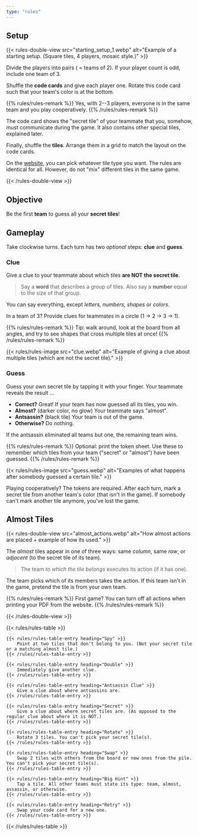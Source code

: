 ```yaml
---
type: "rules"
---
```


## Setup

{{< rules-double-view src="starting_setup_1.webp" alt="Example of a starting setup. (Square tiles, 4 players, mosaic style.)" >}}

Divide the players into pairs ( = teams of 2). If your player count is odd, include one team of 3.

Shuffle the **code cards** and give each player one. Rotate this code card such that your team's color is at the bottom.

{{% rules/rules-remark %}}
Yes, with 2--3 players, everyone is in the same team and you play cooperatively.
{{% /rules/rules-remark %}}

The code card shows the "secret tile" of your teammate that you, somehow, must communicate during the game. It also contains other special tiles, explained later.

Finally, shuffle the **tiles**. Arrange them in a grid to match the layout on the code cards.

On the [website](https://pandaqi.com/photomone-antsassins), you can pick whatever tile type you want. The rules are identical for all. However, do not "mix" different tiles in the same game.

{{< /rules-double-view >}}


## Objective

Be the first **team** to guess all your **secret tiles**!


## Gameplay

Take clockwise turns. Each turn has two _optional_ steps: **clue** and **guess**.

### Clue

Give a clue to your teammate about which tiles **are NOT the secret tile**. 

> Say a **word** that describes a group of tiles. Also say a **number** equal to the size of that group.

You can say everything, except _letters, numbers, shapes_ or _colors_.

In a team of 3? Provide clues for teammates in a circle (1 -> 2 -> 3 -> 1).

{{% rules/rules-remark %}}
Tip: walk around, look at the board from all angles, and try to see shapes that cross multiple tiles at once!
{{% /rules/rules-remark %}}

{{< rules/rules-image src="clue.webp" alt="Example of giving a clue about multiple tiles (which are not the secret tile)." >}}


### Guess

Guess your own secret tile by tapping it with your finger. Your teammate reveals the result ...

* **Correct?** Great! If your team has now guessed all its tiles, you win.
* **Almost?** (darker color, no glow) Your teammate says "almost".
* **Antsassin?** (black tile) Your team is out of the game.
* **Otherwise?** Do nothing.

If the antsassin eliminated all teams but one, the remaining team wins.

{{% rules/rules-remark %}}
Optional: print the token sheet. Use these to remember which tiles from your team ("secret" or "almost") have been guessed.
{{% /rules/rules-remark %}}

{{< rules/rules-image src="guess.webp" alt="Examples of what happens after somebody guessed a certain tile." >}}

Playing cooperatively? The tokens are required. After each turn, mark a secret tile from another team's color (that isn't in the game). If somebody can't mark another tile anymore, you've lost the game.



## Almost Tiles

{{< rules-double-view src="almost_actions.webp" alt="How almost actions are placed + example of how its used." >}}

The _almost_ tiles appear in one of three ways: same _column_, same _row_, or _adjacent_ (to the secret tile of its team).

> The team _to which the tile belongs_ executes its action (if it has one). 

The team picks which of its members takes the action. If this team isn't in the game, pretend the tile is from your own team.

{{% rules/rules-remark %}}
First game? You can turn off all actions when printing your PDF from the website.
{{% /rules/rules-remark %}}

{{< /rules-double-view >}}

{{< rules/rules-table >}}
<!-- -->
    {{< rules/rules-table-entry heading="Spy" >}}
        Point at two tiles that don't belong to you. (Not your secret tile or a matching almost tile.)
    {{< /rules/rules-table-entry >}}
<!-- -->
    {{< rules/rules-table-entry heading="Double" >}}
        Immediately give another clue.
    {{< /rules/rules-table-entry >}}
<!-- -->
    {{< rules/rules-table-entry heading="Antsassin Clue" >}}
        Give a clue about where antsassins are.
    {{< /rules/rules-table-entry >}}
<!-- -->
    {{< rules/rules-table-entry heading="Secret" >}}
        Give a clue about where secret tiles are. (As opposed to the regular clue about where it is NOT.)
    {{< /rules/rules-table-entry >}}
<!-- -->
    {{< rules/rules-table-entry heading="Rotate" >}}
        Rotate 3 tiles. You can't pick your secret tile(s).
    {{< /rules/rules-table-entry >}}
<!-- -->
    {{< rules/rules-table-entry heading="Swap" >}}
        Swap 2 tiles with others from the board or new ones from the pile. You can't pick your secret tile(s).
    {{< /rules/rules-table-entry >}}
<!-- -->
    {{< rules/rules-table-entry heading="Big Hint" >}}
        Tap a tile. All other teams must state its type: team, almost, assassin, or otherwise.
    {{< /rules/rules-table-entry >}}
<!-- -->
    {{< rules/rules-table-entry heading="Retry" >}}
        Swap your code card for a new one.
    {{< /rules/rules-table-entry >}}
{{< /rules/rules-table >}}

